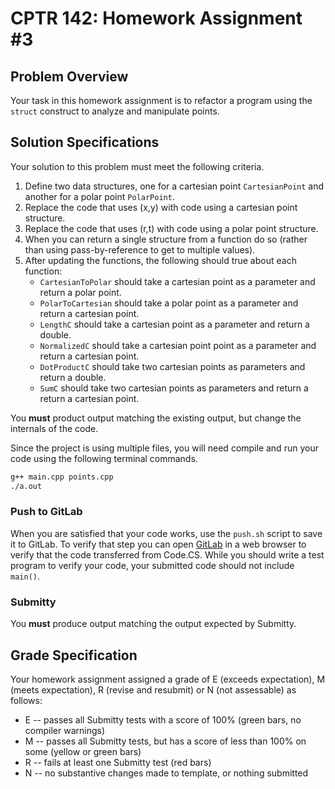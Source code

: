 # CPTR 142: Homework Assignment #3

## Problem Overview

Your task in this homework assignment is to refactor a program using the `struct` construct to analyze and manipulate points.

## Solution Specifications

Your solution to this problem must meet the following criteria.

1. Define two data structures, one for a cartesian point `CartesianPoint` and another for a polar point `PolarPoint`.
2. Replace the code that uses (x,y) with code using a cartesian point structure.
3. Replace the code that uses (r,t) with code using a polar point structure.
4. When you can return a single structure from a function do so (rather than using pass-by-reference to get to multiple values).
5. After updating the functions, the following should true about each function:
   * `CartesianToPolar` should take a cartesian point as a parameter and return a polar point.
   * `PolarToCartesian` should take a polar point as a parameter and return a cartesian point.
   * `LengthC` should take a cartesian point as a parameter and return a double.
   * `NormalizedC` should take a cartesian point point as a parameter and return a cartesian point.
   * `DotProductC` should take two cartesian points as parameters and return a double.
   * `SumC` should take two cartesian points as parameters and return a return a cartesian point.

You **must** product output matching the existing output, but change the internals of the code.

Since the project is using multiple files, you will need compile and run your code using the following terminal commands.

```sh
g++ main.cpp points.cpp
./a.out
```

### Push to GitLab

When you are satisfied that your code works, use the `push.sh` script to save it to GitLab.
To verify that step you can open [GitLab](https://gitlab.cs.wallawalla.edu/) in a web browser to verify that the code transferred from Code.CS.
While you should write a test program to verify your code, your submitted code should not include `main()`.

### Submitty

You **must** produce output matching the output expected by Submitty.

## Grade Specification

Your homework assignment assigned a grade of E (exceeds expectation),
M (meets expectation), R (revise and resubmit) or N (not assessable) as follows:

* E -- passes all Submitty tests with a score of 100% (green bars, no
compiler warnings)
* M -- passes all Submitty tests, but has a score of less than 100% on
some (yellow or green bars)
* R -- fails at least one Submitty test (red bars)
* N -- no substantive changes made to template, or nothing submitted
